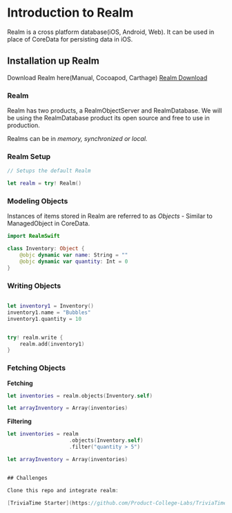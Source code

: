 # Introduction to Realm

Realm is a cross platform database(iOS, Android, Web). It can be used in place of CoreData for persisting data in iOS.

## Installation up Realm

Download Realm here(Manual, Cocoapod, Carthage)
[Realm Download](https://realm.io/docs/swift/latest#installation)

### Realm

Realm has two products, a RealmObjectServer and RealmDatabase. We will be using the RealmDatabase product its open source and free to use in production.

Realms can be in *memory, synchronized or local.*


### Realm Setup

```swift
// Setups the default Realm

let realm = try! Realm()
```

### Modeling Objects

Instances of items stored in Realm are referred to as *Objects* - Similar to ManagedObject in CoreData.

```swift
import RealmSwift

class Inventory: Object {
    @objc dynamic var name: String = ""
    @objc dynamic var quantity: Int = 0
}

```


### Writing Objects

```swift

let inventory1 = Inventory()
inventory1.name = "Bubbles"
inventory1.quantity = 10


try! realm.write {
    realm.add(inventory1)
}

```

### Fetching Objects

**Fetching**
```swift
let inventories = realm.objects(Inventory.self)

let arrayInventory = Array(inventories)

```

**Filtering**

```swift
let inventories = realm
                    .objects(Inventory.self)
                    .filter("quantity > 5")

let arrayInventory = Array(inventories)


## Challenges

Clone this repo and integrate realm:

[TriviaTime Starter](https://github.com/Product-College-Labs/TriviaTime)
